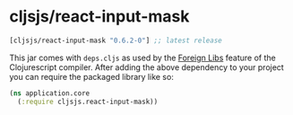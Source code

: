 # cljsjs/react-input-mask

[](dependency)
```clojure
[cljsjs/react-input-mask "0.6.2-0"] ;; latest release
```
[](/dependency)

This jar comes with `deps.cljs` as used by the [Foreign Libs][flibs] feature
of the Clojurescript compiler. After adding the above dependency to your project
you can require the packaged library like so:

```clojure
(ns application.core
  (:require cljsjs.react-input-mask))
```

[flibs]: https://github.com/clojure/clojurescript/wiki/Packaging-Foreign-Dependencies
